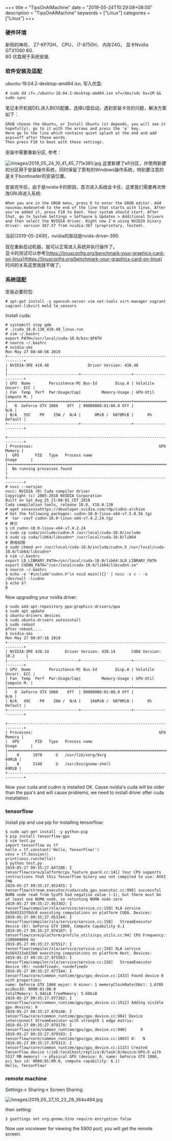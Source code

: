 +++
title = "TipsOnAIMachine"
date = "2019-05-24T10:29:08+08:00"
description = "TipsOnAIMachine"
keywords = ["Linux"]
categories = ["Linux"]
+++
### 硬件环境
新购的神舟， Z7-KP7GH， CPU， i7-8750H， 内存24G， 显卡Nvidia GTX1060 6G.      
8G 优盘用于系统安装.    
### 软件安装及适配
ubuntu-18.04.2-desktop-amd64.iso, 写入优盘:    

```
# sudo dd if=./ubuntu-18.04.2-desktop-amd64.iso of=/dev/sdc bs=1M && sudo sync
```
笔记本开机按DEL进入BIOS配置，选择U盘启动，遇到安装卡住的问题，解决方案如下：    

```
GRUB choose the Ubuntu, or Install Ubuntu (it depends, you will see it hopefully), go to it with the arrows and press the 'e' key.
Here go to the line which contains quiet splash at the end and add  acpi=off after these words.
Then press F10 to boot with these settings.
```

安装中需要重新分区, 参考：    

![/images/2019_05_24_10_41_45_771x380.jpg](/images/2019_05_24_10_41_45_771x380.jpg)
这里新建了efi分区，并使用新建的分区用于安装操作系统，同时保留了原有的Windows操作系统，特别要注意的是关于bootloader的安装位置。    

安装完毕后，由于是nvidia卡的原因，首次进入系统会卡住，这里我们需要再次修改GRUB进入系统:    

```
When you are in the GRUB menu, press E to enter the GRUB editor. Add nouveau.modeset=0 to the end of the line that starts with linux. After you've added it, press F10 to boot. Your system should start. After that, go to System Settings > Software & Updates > Additional Drivers and then select the NVIDIA driver. Right now I'm using NVIDIA binary driver- version 367.57 from nvidia-367 (proprietary, tested).
```
当前(2019-05-24)时，nvidia的驱动是nvida-driver-390.    

现在重新启动机器，就可以正常进入系统并执行操作了。    
显卡的测试可以参考[https://linuxconfig.org/benchmark-your-graphics-card-on-linux](https://linuxconfig.org/benchmark-your-graphics-card-on-linux)
时间的关系这里我就不做了。
### 系统适配
安装必要的包:    

```
# apt-get install -y openssh-server vim net-tools virt-manager vagrant
vagrant-libvirt meld lm_sensors
```
Install cuda:    

```
# systemctl stop gdm
# ./cuda_10.0.130_410.48_linux.run
# vim ~/.bashrc
export PATH=/usr/local/cuda-10.0/bin:$PATH
# source ~/.bashrc
# nvidia-smi 
Mon May 27 08:40:56 2019       
+-----------------------------------------------------------------------------+
| NVIDIA-SMI 410.48                 Driver Version: 410.48                    |
|-------------------------------+----------------------+----------------------+
| GPU  Name        Persistence-M| Bus-Id        Disp.A | Volatile Uncorr. ECC |
| Fan  Temp  Perf  Pwr:Usage/Cap|         Memory-Usage | GPU-Util  Compute M. |
|===============================+======================+======================|
|   0  GeForce GTX 1060    Off  | 00000000:01:00.0 Off |                  N/A |
| N/A   55C    P0    25W /  N/A |      0MiB /  6078MiB |      0%      Default |
+-------------------------------+----------------------+----------------------+
                                                                               
+-----------------------------------------------------------------------------+
| Processes:                                                       GPU Memory |
|  GPU       PID   Type   Process name                             Usage      |
|=============================================================================|
|  No running processes found                                                 |
+-----------------------------------------------------------------------------+
# nvcc --version
nvcc: NVIDIA (R) Cuda compiler driver
Copyright (c) 2005-2018 NVIDIA Corporation
Built on Sat_Aug_25_21:08:01_CDT_2018
Cuda compilation tools, release 10.0, V10.0.130
# wget xxxxxxxxhttps://developer.nvidia.com/rdp/cudnn-archive
# Get the following packages: cudnn-10.0-linux-x64-v7.5.0.56.tgz
#  tar -zxvf cudnn-10.0-linux-x64-v7.4.2.24.tgz
# 拷贝
$ cd cudnn-10.0-linux-x64-v7.4.2.24
$ sudo cp cuda/include/cudnn.h /usr/local/cuda-10.0/include
$ sudo cp cuda/lib64/libcudnn* /usr/local/cuda-10.0/lib64
# 修改权限
$ sudo chmod a+r /usr/local/cuda-10.0/include/cudnn.h /usr/local/cuda-10.0/lib64/libcudnn*
$ vim ~/.bashrc
export LD_LIBRARY_PATH=/usr/local/cuda-10.0/lib64:$LD_LIBRARY_PATH
export CUDNN_PATH="/usr/local/cuda-10.0/lib64/libcudnn.so"
$ source ~/.bashrc
$ echo -e '#include"cudnn.h"\n void main(){}' | nvcc -x c - -o /dev/null -lcudnn
$ echo $?
0
```
Now upgrading your nvidia driver:    

```
$ sudo add-apt-repository ppa:graphics-drivers/ppa
$ sudo apt update
$ ubuntu-drivers devices
$ sudo ubuntu-drivers autoinstall 
$ sudo reboot
After reboot....
$ nvidia-smi 
Mon May 27 09:07:16 2019       
+-----------------------------------------------------------------------------+
| NVIDIA-SMI 430.14       Driver Version: 430.14       CUDA Version: 10.2     |
|-------------------------------+----------------------+----------------------+
| GPU  Name        Persistence-M| Bus-Id        Disp.A | Volatile Uncorr. ECC |
| Fan  Temp  Perf  Pwr:Usage/Cap|         Memory-Usage | GPU-Util  Compute M. |
|===============================+======================+======================|
|   0  GeForce GTX 1060    Off  | 00000000:01:00.0 Off |                  N/A |
| N/A   49C    P0    26W /  N/A |    166MiB /  6078MiB |      0%      Default |
+-------------------------------+----------------------+----------------------+
                                                                               
+-----------------------------------------------------------------------------+
| Processes:                                                       GPU Memory |
|  GPU       PID   Type   Process name                             Usage      |
|=============================================================================|
|    0      1970      G   /usr/lib/xorg/Xorg                            94MiB |
|    0      2148      G   /usr/bin/gnome-shell                          69MiB |
+-----------------------------------------------------------------------------+
```

Now your cuda and cudnn is installed OK. Cause nvidia's cuda will be older
than the ppa's and will cause problems, we need to install driver after cuda
installation.     

### tensorflow
Install pip and use pip for installing tensorflow:     

```
$ sudo apt-get install -y python-pip
$ pip install tensorflow-gpu
$ vim test.py
import tensorflow as tf
hello = tf.constant('Hello, TensorFlow!')
sess = tf.Session()
print(sess.run(hello))
$ python test.py
2019-05-27 09:35:27.847206: I tensorflow/core/platform/cpu_feature_guard.cc:141] Your CPU supports instructions that this TensorFlow binary was not compiled to use: AVX2 FMA
2019-05-27 09:35:27.952455: I tensorflow/stream_executor/cuda/cuda_gpu_executor.cc:998] successful NUMA node read from SysFS had negative value (-1), but there must be at least one NUMA node, so returning NUMA node zero
2019-05-27 09:35:27.953302: I tensorflow/compiler/xla/service/service.cc:150] XLA service 0x5643333f0dc0 executing computations on platform CUDA. Devices:
2019-05-27 09:35:27.953344: I tensorflow/compiler/xla/service/service.cc:158]   StreamExecutor device (0): GeForce GTX 1060, Compute Capability 6.1
2019-05-27 09:35:27.974107: I tensorflow/core/platform/profile_utils/cpu_utils.cc:94] CPU Frequency: 2208000000 Hz
2019-05-27 09:35:27.975517: I tensorflow/compiler/xla/service/service.cc:150] XLA service 0x564333ab33b0 executing computations on platform Host. Devices:
2019-05-27 09:35:27.975563: I tensorflow/compiler/xla/service/service.cc:158]   StreamExecutor device (0): <undefined>, <undefined>
2019-05-27 09:35:27.977344: I tensorflow/core/common_runtime/gpu/gpu_device.cc:1433] Found device 0 with properties: 
name: GeForce GTX 1060 major: 6 minor: 1 memoryClockRate(GHz): 1.6705
pciBusID: 0000:01:00.0
totalMemory: 5.94GiB freeMemory: 5.68GiB
2019-05-27 09:35:27.977382: I tensorflow/core/common_runtime/gpu/gpu_device.cc:1512] Adding visible gpu devices: 0
2019-05-27 09:35:27.979140: I tensorflow/core/common_runtime/gpu/gpu_device.cc:984] Device interconnect StreamExecutor with strength 1 edge matrix:
2019-05-27 09:35:27.979179: I tensorflow/core/common_runtime/gpu/gpu_device.cc:990]      0 
2019-05-27 09:35:27.979193: I tensorflow/core/common_runtime/gpu/gpu_device.cc:1003] 0:   N 
2019-05-27 09:35:27.979313: I tensorflow/core/common_runtime/gpu/gpu_device.cc:1115] Created TensorFlow device (/job:localhost/replica:0/task:0/device:GPU:0 with 5517 MB memory) -> physical GPU (device: 0, name: GeForce GTX 1060, pci bus id: 0000:01:00.0, compute capability: 6.1)
Hello, TensorFlow!
```

### remote machine
Settings-> Sharing-> Screen Sharing:    

![/images/2019_05_27_10_23_29_364x494.jpg](/images/2019_05_27_10_23_29_364x494.jpg)

then setting:    

```
$ gsettings set org.gnome.Vino require-encryption false
```
Now use vncviewer for viewing the 5900 port, you will get the remote screen.  
